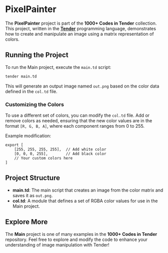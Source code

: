 # PixelPainter

The **PixelPainter** project is part of the **1000+ Codes in Tender** collection. This project, written in the [**Tender**](https://github.com/2dprototype/tender-free) programming language, demonstrates how to create and manipulate an image using a matrix representation of colors.

## Running the Project

To run the Main project, execute the `main.td` script:

```bash
tender main.td
```

This will generate an output image named `out.png` based on the color data defined in the `col.td` file.

### Customizing the Colors

To use a different set of colors, you can modify the `col.td` file. Add or remove colors as needed, ensuring that the new color values are in the format `[R, G, B, A]`, where each component ranges from 0 to 255.

Example modification:

```tender
export [
	[255, 255, 255, 255],  // Add white color
	[0, 0, 0, 255],        // Add black color
	// Your custom colors here
]
```

## Project Structure

- **main.td**: The main script that creates an image from the color matrix and saves it as `out.png`.
- **col.td**: A module that defines a set of RGBA color values for use in the Main project.

## Explore More

The **Main** project is one of many examples in the **1000+ Codes in Tender** repository. Feel free to explore and modify the code to enhance your understanding of image manipulation with Tender!
